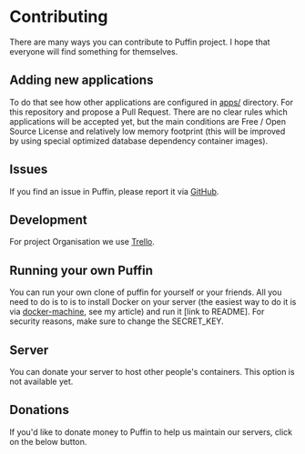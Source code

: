 # Contributing

There are many ways you can contribute to Puffin project. 
I hope that everyone will find something for themselves.

## Adding new applications

To do that see how other applications are configured in [apps/](apps/) directory. 
For this repository and propose a Pull Request.
There are no clear rules which applications will be accepted yet,
but the main conditions are Free / Open Source License and relatively low memory footprint 
(this will be improved by using special optimized database dependency container images).

## Issues

If you find an issue in Puffin, please report it via [GitHub](/issues).

## Development

For project Organisation we use [Trello](). 

## Running your own Puffin

You can run your own clone of puffin for yourself or your friends. 
All you need to do is to is to install Docker on your server (the easiest way to do it is via [docker-machine](), 
see my article) and run it [link to README].
For security reasons, make sure to change the SECRET_KEY.

## Server

You can donate your server to host other people's containers. This option is not available yet. 

## Donations

If you'd like to donate money to Puffin to help us maintain our servers, click on the below button.
